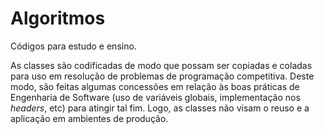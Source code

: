 # Algoritmos

Códigos para estudo e ensino.

As classes são codificadas de modo que possam ser copiadas e coladas para uso em resolução de
problemas de programação competitiva. Deste modo, são feitas algumas concessões em relação às
boas práticas de Engenharia de Software (uso de variáveis globais, implementação nos _headers_,
etc) para atingir tal fim. Logo, as classes não visam o reuso e a aplicação em ambientes de 
produção.
